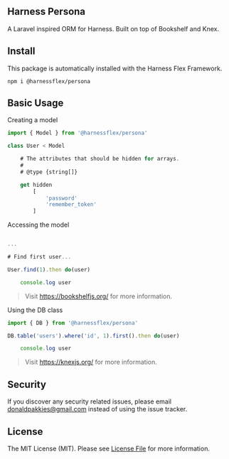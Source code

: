 Harness Persona
---------------

A Laravel inspired ORM for Harness. Built on top of Bookshelf and Knex.

## Install

This package is automatically installed with the Harness Flex Framework.

```
npm i @harnessflex/persona
```

## Basic Usage

Creating a model

```js
import { Model } from '@harnessflex/persona'

class User < Model

    # The attributes that should be hidden for arrays.
    #
    # @type {string[]}

    get hidden
        [
            'password'
            'remember_token'
        ]
```

Accessing the model

```js

...

# Find first user...

User.find(1).then do(user)

    console.log user

```

> Visit https://bookshelfjs.org/ for more information.

Using the DB class

```js
import { DB } from '@harnessflex/persona'

DB.table('users').where('id', 1).first().then do(user)

    console.log user

```

> Visit https://knexjs.org/ for more information.

Security
--------

If you discover any security related issues, please email donaldpakkies@gmail.com instead of using the issue tracker.

License
-------

The MIT License (MIT). Please see [License File](LICENSE) for more information.

